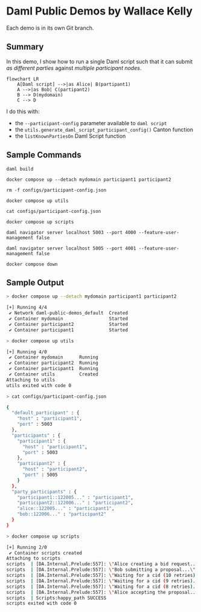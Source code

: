 # Daml Public Demos by Wallace Kelly

Each demo is in its own Git branch.

## Summary

In this demo, I show how to run a single Daml script
such that it can submit _as different parties_
against _multiple participant nodes_.

```mermaid
flowchart LR
    A[Daml script] -->|as Alice| B(partipant1)
    A -->|as Bob| C(partipant2)
    B --> D(mydomain)
    C --> D
```

I do this with:

* the `--participant-config` parameter available to `daml script`
* the `utils.generate_daml_script_participant_config()` Canton function
* the `listKnownPartiesOn` Daml Script function

## Sample Commands

```
daml build

docker compose up --detach mydomain participant1 participant2

rm -f configs/participant-config.json

docker compose up utils

cat configs/participant-config.json

docker compose up scripts

daml navigator server localhost 5003 --port 4000 --feature-user-management false

daml navigator server localhost 5005 --port 4001 --feature-user-management false

docker compose down
```

## Sample Output

```sh
> docker compose up --detach mydomain participant1 participant2

[+] Running 4/4
 ✔ Network daml-public-demos_default  Created
 ✔ Container mydomain                 Started
 ✔ Container participant2             Started
 ✔ Container participant1             Started
```

```sh
> docker compose up utils

[+] Running 4/0
 ✔ Container mydomain      Running
 ✔ Container participant2  Running
 ✔ Container participant1  Running
 ✔ Container utils         Created
Attaching to utils
utils exited with code 0
```

```sh
> cat configs/participant-config.json

{
  "default_participant" : {
    "host" : "participant1",
    "port" : 5003
  },
  "participants" : {
    "participant1" : {
      "host" : "participant1",
      "port" : 5003
    },
    "participant2" : {
      "host" : "participant2",
      "port" : 5005
    }
  },
  "party_participants" : {
    "participant1::122005..." : "participant1",
    "participant2::122006..." : "participant2",
    "alice::122005..." : "participant1",
    "bob::122006..." : "participant2"
  }
}
```

```sh
> docker compose up scripts

[+] Running 2/0
 ✔ Container scripts created
Attaching to scripts
scripts  | [DA.Internal.Prelude:557]: \"Alice creating a bid request...\"
scripts  | [DA.Internal.Prelude:557]: \"Bob submitting a proposal...\"
scripts  | [DA.Internal.Prelude:557]: \"Waiting for a cid (10 retries)...\"
scripts  | [DA.Internal.Prelude:557]: \"Waiting for a cid (9 retries)...\"
scripts  | [DA.Internal.Prelude:557]: \"Waiting for a cid (8 retries)...\"
scripts  | [DA.Internal.Prelude:557]: \"Alice accepting the proposal...\"
scripts  | Scripts:happy_path SUCCESS
scripts exited with code 0
```